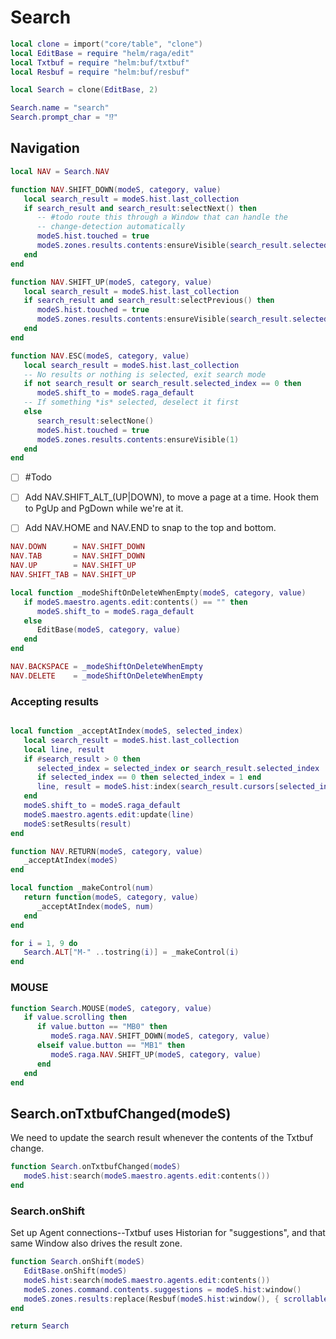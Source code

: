# Search


```lua
local clone = import("core/table", "clone")
local EditBase = require "helm/raga/edit"
local Txtbuf = require "helm:buf/txtbuf"
local Resbuf = require "helm:buf/resbuf"

local Search = clone(EditBase, 2)

Search.name = "search"
Search.prompt_char = "⁉️"
```


## Navigation

```lua
local NAV = Search.NAV

function NAV.SHIFT_DOWN(modeS, category, value)
   local search_result = modeS.hist.last_collection
   if search_result and search_result:selectNext() then
      -- #todo route this through a Window that can handle the
      -- change-detection automatically
      modeS.hist.touched = true
      modeS.zones.results.contents:ensureVisible(search_result.selected_index)
   end
end
```

```lua
function NAV.SHIFT_UP(modeS, category, value)
   local search_result = modeS.hist.last_collection
   if search_result and search_result:selectPrevious() then
      modeS.hist.touched = true
      modeS.zones.results.contents:ensureVisible(search_result.selected_index)
   end
end
```

```lua
function NAV.ESC(modeS, category, value)
   local search_result = modeS.hist.last_collection
   -- No results or nothing is selected, exit search mode
   if not search_result or search_result.selected_index == 0 then
      modeS.shift_to = modeS.raga_default
   -- If something *is* selected, deselect it first
   else
      search_result:selectNone()
      modeS.hist.touched = true
      modeS.zones.results.contents:ensureVisible(1)
   end
end
```


- [ ]  \#Todo

  - [ ]  Add NAV\.SHIFT\_ALT\_\(UP|DOWN\), to move a page at a time\.
      Hook them to PgUp and PgDown while we're at it\.

  - [ ]  Add NAV\.HOME and NAV\.END to snap to the
      top and bottom\.

```lua
NAV.DOWN      = NAV.SHIFT_DOWN
NAV.TAB       = NAV.SHIFT_DOWN
NAV.UP        = NAV.SHIFT_UP
NAV.SHIFT_TAB = NAV.SHIFT_UP

local function _modeShiftOnDeleteWhenEmpty(modeS, category, value)
   if modeS.maestro.agents.edit:contents() == "" then
      modeS.shift_to = modeS.raga_default
   else
      EditBase(modeS, category, value)
   end
end

NAV.BACKSPACE = _modeShiftOnDeleteWhenEmpty
NAV.DELETE    = _modeShiftOnDeleteWhenEmpty

```

### Accepting results

```lua

local function _acceptAtIndex(modeS, selected_index)
   local search_result = modeS.hist.last_collection
   local line, result
   if #search_result > 0 then
      selected_index = selected_index or search_result.selected_index
      if selected_index == 0 then selected_index = 1 end
      line, result = modeS.hist:index(search_result.cursors[selected_index])
   end
   modeS.shift_to = modeS.raga_default
   modeS.maestro.agents.edit:update(line)
   modeS:setResults(result)
end

function NAV.RETURN(modeS, category, value)
   _acceptAtIndex(modeS)
end

local function _makeControl(num)
   return function(modeS, category, value)
      _acceptAtIndex(modeS, num)
   end
end

for i = 1, 9 do
   Search.ALT["M-" ..tostring(i)] = _makeControl(i)
end

```

### MOUSE

```lua
function Search.MOUSE(modeS, category, value)
   if value.scrolling then
      if value.button == "MB0" then
         modeS.raga.NAV.SHIFT_DOWN(modeS, category, value)
      elseif value.button == "MB1" then
         modeS.raga.NAV.SHIFT_UP(modeS, category, value)
      end
   end
end
```


## Search\.onTxtbufChanged\(modeS\)

We need to update the search result whenever the contents of the Txtbuf change\.

```lua
function Search.onTxtbufChanged(modeS)
   modeS.hist:search(modeS.maestro.agents.edit:contents())
end
```


### Search\.onShift

Set up Agent connections\-\-Txtbuf uses Historian for "suggestions", and that
same Window also drives the result zone\.

```lua
function Search.onShift(modeS)
   EditBase.onShift(modeS)
   modeS.hist:search(modeS.maestro.agents.edit:contents())
   modeS.zones.command.contents.suggestions = modeS.hist:window()
   modeS.zones.results:replace(Resbuf(modeS.hist:window(), { scrollable = true }))
end
```

```lua
return Search
```
